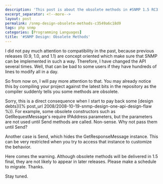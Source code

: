 ```yaml
---
description: 'This post is about the obsolete methods in #SNMP 1.5 RC3.'
excerpt_separator: <!--more-->
layout: post
permalink: /snmp-design-obsolete-methods-c3549a6c18d9
tags: php snmp
categories: [Programming Languages]
title: '#SNMP Design: Obsolete Methods'
---
```

I did not pay much attention to compatibility in the past, because previous releases (0.9, 1.0, and 1.1) are concept oriented which make sure that SNMP can be implemented in such a way. Therefore, I have changed the API several times. Well, that can be bad to some users if they have hundreds of lines to modify all in a day.

<!--more-->

So from now on, I will pay more attention to that. You may already notice this by compiling your project against the latest bits in the repository as the compiler suddenly tells you some methods are obsolete.

Sorry, this is a direct consequence when I start to pay back some [design debts]({% post_url 2008/2008-10-19-snmp-design-one-api-design-flaw %}). For example, some obsolete constructors such as GetRequestMessage's require IPAddress parameters, but the parameters are not used until Send methods are called. Non-sense. Why not pass them until Send?

Another case is Send, which hides the GetResponseMessage instance. This can be very restricted when you try to access that instance to customize the behavior.

Here comes the warning. Although obsolete methods will be delivered in 1.5 final, they are not likely to appear in later releases. Please make a schedule to migrate. Thanks.

Stay tuned.
